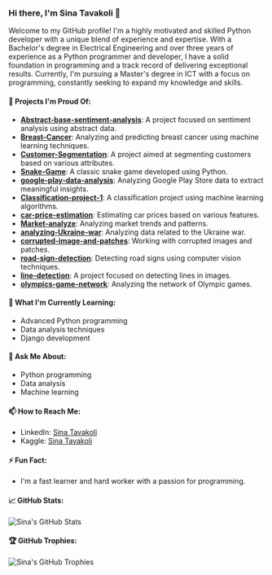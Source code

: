 ### Hi there, I'm Sina Tavakoli 👋

Welcome to my GitHub profile! I'm a highly motivated and skilled Python developer with a unique blend of experience and expertise. With a Bachelor's degree in Electrical Engineering and over three years of experience as a Python programmer and developer, I have a solid foundation in programming and a track record of delivering exceptional results. Currently, I'm pursuing a Master's degree in ICT with a focus on programming, constantly seeking to expand my knowledge and skills.

#### 🔭 Projects I'm Proud Of:
- **[Abstract-base-sentiment-analysis](https://github.com/sntk-76/Abstract-base-sentiment-analysis)**: A project focused on sentiment analysis using abstract data.
- **[Breast-Cancer](https://github.com/sntk-76/Breast-Cancer)**: Analyzing and predicting breast cancer using machine learning techniques.
- **[Customer-Segmentation](https://github.com/sntk-76/Customer-Segmentation)**: A project aimed at segmenting customers based on various attributes.
- **[Snake-Game](https://github.com/sntk-76/Snake-Game)**: A classic snake game developed using Python.
- **[google-play-data-analysis](https://github.com/sntk-76/google-play-data-analysis)**: Analyzing Google Play Store data to extract meaningful insights.
- **[Classification-project-1](https://github.com/sntk-76/Classification-project-1)**: A classification project using machine learning algorithms.
- **[car-price-estimation](https://github.com/sntk-76/car-price-estimation)**: Estimating car prices based on various features.
- **[Market-analyze](https://github.com/sntk-76/Market-analyze)**: Analyzing market trends and patterns.
- **[analyzing-Ukraine-war](https://github.com/sntk-76/analyzing-Ukraine-war)**: Analyzing data related to the Ukraine war.
- **[corrupted-image-and-patches](https://github.com/sntk-76/corrupted-image-and-patches)**: Working with corrupted images and patches.
- **[road-sign-detection](https://github.com/sntk-76/road-sign-detection)**: Detecting road signs using computer vision techniques.
- **[line-detection](https://github.com/sntk-76/line-detection)**: A project focused on detecting lines in images.
- **[olympics-game-network](https://github.com/sntk-76/olympics-game-network)**: Analyzing the network of Olympic games.

#### 🌱 What I'm Currently Learning:
- Advanced Python programming
- Data analysis techniques
- Django development

#### 💬 Ask Me About:
- Python programming
- Data analysis
- Machine learning

#### 📫 How to Reach Me:
- LinkedIn: [Sina Tavakoli](https://www.linkedin.com/in/sina-tavakoli-b25ba6224/)
- Kaggle: [Sina Tavakoli](https://www.kaggle.com/sinatavakoli)

#### ⚡ Fun Fact:
- I'm a fast learner and hard worker with a passion for programming.

#### 📈 GitHub Stats:
![Sina's GitHub Stats](https://github-readme-stats.vercel.app/api?username=sntk-76&show_icons=true&theme=radical)

#### 🏆 GitHub Trophies:
![Sina's GitHub Trophies](https://github-profile-trophy.vercel.app/?username=sntk-76&theme=radical)
